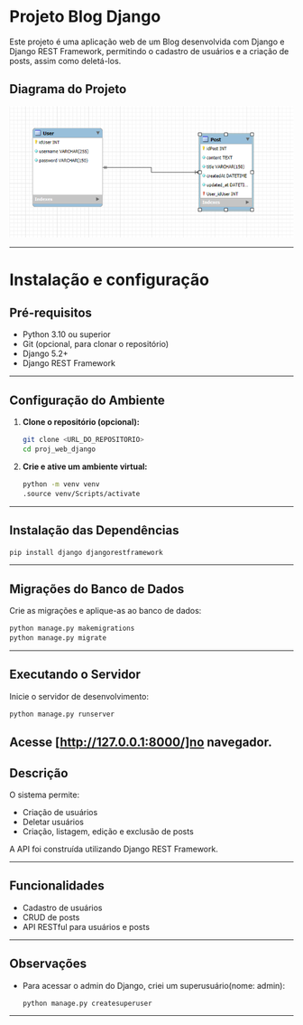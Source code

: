 # Projeto Blog Django

Este projeto é uma aplicação web de um Blog desenvolvida com Django e Django REST Framework, permitindo o cadastro de usuários e a criação de posts, assim como deletá-los.

## Diagrama do Projeto

![Diagrama Relacional](image.png)


---

# Instalação e configuração

## Pré-requisitos

- Python 3.10 ou superior
- Git (opcional, para clonar o repositório)
- Django 5.2+
- Django REST Framework

---

## Configuração do Ambiente

1. **Clone o repositório (opcional):**
   ```sh
   git clone <URL_DO_REPOSITORIO>
   cd proj_web_django
   ```

2. **Crie e ative um ambiente virtual:**
   ```sh
   python -m venv venv
   .source venv/Scripts/activate
   ```

---

## Instalação das Dependências

```sh
pip install django djangorestframework
```

---

## Migrações do Banco de Dados

Crie as migrações e aplique-as ao banco de dados:

```sh
python manage.py makemigrations
python manage.py migrate
```

---

## Executando o Servidor

Inicie o servidor de desenvolvimento:

```sh
python manage.py runserver
```

Acesse [http://127.0.0.1:8000/]no navegador.
---

## Descrição

O sistema permite:
- Criação de usuários
- Deletar usuários
- Criação, listagem, edição e exclusão de posts

A API foi construída utilizando Django REST Framework.

---


## Funcionalidades

- Cadastro de usuários
- CRUD de posts
- API RESTful para usuários e posts

---

## Observações

- Para acessar o admin do Django, criei um superusuário(nome: admin):
  ```sh
  python manage.py createsuperuser
  ```

---